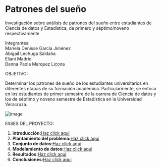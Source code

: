# Patrones del sueño
Investigación sobre análisis de patrones del sueño entre estudiantes de Ciencia de datos y Estadística, de primero y séptimo/noveno respectivamente

Integrantes:          
Mariela Denisse García Jiménez   
Abigail Lechuga Saldaña	  
Eliani Madrid     
Danna Paola Marquez Licona  

OBJETIVO: 

Determinar los patrones de sueño de los estudiantes universitarios en diferentes etapas de su formación académica. Particularmente, se enfoca en los estudiantes
de primer semestre de la carrera de Ciencia de datos y los de séptimo y noveno semestre
de Estadística en la Universidad Veracruza. 

![image](https://github.com/user-attachments/assets/affc048d-a39b-4235-a5ed-5adf578f8699)

FASES DEL PROYECTO: 
1. **Introducción:**[Haz click aquí](Introducción.md)
3. **Plantamiento del problema:**[Haz click aqui](Planteamiento-del-problema.md)
4. **Conjunto de datos:**[Haz click aqui](Conjunto-de-datos.md)
5. **Modelamiento de datos:**[Haz click aqui](Modelamiento-de-datos.md)
6. **Resultados:**[Haz click aqui](Resultados.md)
7. **Conclusiones:**[Haz click aqui](Conclusiones.md)

